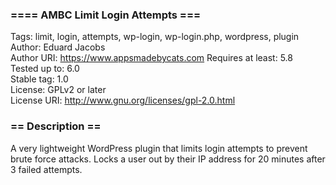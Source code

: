 ### ==== AMBC Limit Login Attempts ===  

Tags: limit, login, attempts, wp-login, wp-login.php, wordpress, plugin  
Author: Eduard Jacobs  
Author URI: https://www.appsmadebycats.com
Requires at least: 5.8    
Tested up to: 6.0  
Stable tag: 1.0  
License: GPLv2 or later  
License URI: http://www.gnu.org/licenses/gpl-2.0.html   

### == Description ==  

A very lightweight WordPress plugin that limits login attempts to prevent brute force attacks. Locks a user out by their IP address for 20 minutes after 3 failed attempts. 
